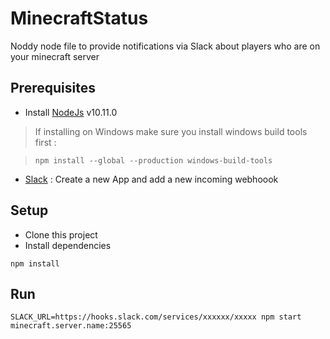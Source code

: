 # MinecraftStatus
Noddy node file to provide notifications via Slack about players who are on your minecraft server

## Prerequisites ##
* Install [NodeJs](https://nodejs.org/en/) v10.11.0
> If installing on Windows make sure you install windows build tools first :

> ```npm install --global --production windows-build-tools```
* [Slack](https://api.slack.com/apps) : Create a new App and add a new incoming webhoook

## Setup ##

* Clone this project
* Install dependencies

```
npm install
```
## Run ##
```
SLACK_URL=https://hooks.slack.com/services/xxxxxx/xxxxx npm start minecraft.server.name:25565 
```
